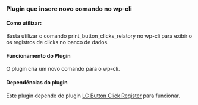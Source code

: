 ### Plugin que insere novo comando no wp-cli

#### Como utilizar: 
Basta utilizar o comando print_button_clicks_relatory no wp-cli para exibir o os registros de clicks no banco de dados. 

#### Funcionamento do Plugin 
O plugin cria um novo comando para o wp-cli. 

#### Dependências do plugin
Este plugin depende do plugin [LC Button Click Register](https://github.com/lucassdantas/wp_lcButtonClickRegister) para funcionar.
